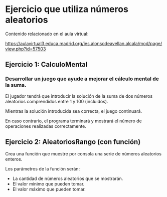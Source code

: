 # Ejercicio que utiliza números aleatorios

Contenido relacionado en el aula virtual:

https://aulavirtual3.educa.madrid.org/ies.alonsodeavellan.alcala/mod/page/view.php?id=57503

## Ejercicio 1: CalculoMental

### Desarrollar un juego que ayude a mejorar el cálculo mental de la suma. 

El jugador tendrá que introducir la solución de la suma de dos números aleatorios comprendidos entre 1 y 100 (incluidos).

Mientras la solución introducida sea correcta, el juego continuará. 

En caso contrario, el programa terminará y mostrará el número de operaciones realizadas correctamente. 

## Ejercicio 2: AleatoriosRango (con función)

Crea una función que muestre por consola una serie de números aleatorios enteros.

Los parámetros de la función serán:
- La cantidad de números aleatorios que se mostrarán.
- El valor mínimo que pueden tomar.
- El valor máximo que pueden tomar.
